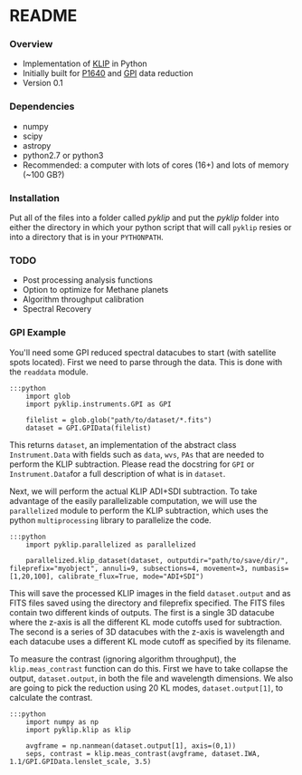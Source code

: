 # README #

### Overview ###

* Implementation of [KLIP](http://arxiv.org/abs/1207.4197) in Python
* Initially built for [P1640](http://www.amnh.org/our-research/physical-sciences/astrophysics/research/project-1640) and [GPI](http://planetimager.org/) data reduction
* Version 0.1

### Dependencies ###

* numpy
* scipy
* astropy
* python2.7 or python3
* Recommended: a computer with lots of cores (16+) and lots of memory (~100 GB?)

### Installation ###

Put all of the files into a folder called *pyklip* and put the *pyklip* folder into either the directory in which your python script that will call ``pyklip`` resies or into a directory that is in your ``PYTHONPATH``.

### TODO ###

* Post processing analysis functions
* Option to optimize for Methane planets
* Algorithm throughput calibration
* Spectral Recovery

### GPI Example ###

You'll need some GPI reduced spectral datacubes to start (with satellite spots located). First we need to parse through the data. This is done with the ``readdata`` module.

    :::python
        import glob
        import pyklip.instruments.GPI as GPI

        filelist = glob.glob("path/to/dataset/*.fits")
        dataset = GPI.GPIData(filelist)

This returns ``dataset``, an implementation of the abstract class ``Instrument.Data`` with fields such as ``data``,
``wvs``, ``PAs`` that are needed to perform the KLIP subtraction. Please read the docstring for ``GPI`` or
``Instrument.Data``for a full description of what is in ``dataset``.

Next, we will perform the actual KLIP ADI+SDI subtraction. To take advantage of the easily parallelizable computation, we will use the
``parallelized`` module to perform the KLIP subtraction, which uses the python ``multiprocessing`` library to parallelize the code.

    :::python
        import pyklip.parallelized as parallelized

        parallelized.klip_dataset(dataset, outputdir="path/to/save/dir/", fileprefix="myobject", annuli=9, subsections=4, movement=3, numbasis=[1,20,100], calibrate_flux=True, mode="ADI+SDI")

This will save the processed KLIP images in the field ``dataset.output`` and as FITS files saved using the directory and fileprefix
 specified. The FITS files contain two different kinds of outputs. The first is a single 3D datacube where the z-axis is all the
 different KL mode cutoffs used for subtraction. The second is a series of 3D datacubes with the z-axis is wavelength and each datacube
  uses a different KL mode cutoff as specified by its filename.

To measure the contrast (ignoring algorithm throughput), the ``klip.meas_contrast`` function can do this. First we have to take collapse the output, ``dataset.output``, in both the file and wavelength dimensions. We also are going to pick the reduction using 20 KL modes, ``dataset.output[1]``, to calculate the contrast.

    :::python
        import numpy as np
        import pyklip.klip as klip

        avgframe = np.nanmean(dataset.output[1], axis=(0,1))
        seps, contrast = klip.meas_contrast(avgframe, dataset.IWA, 1.1/GPI.GPIData.lenslet_scale, 3.5)
